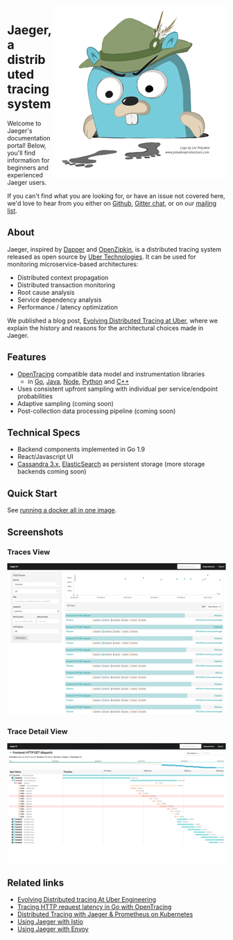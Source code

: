 <img align="right" src="images/jaeger-vector.svg" width=400>

# Jaeger, a distributed tracing system

Welcome to Jaeger's documentation portal! Below, you'll find information for beginners and experienced Jaeger users.

If you can't find what you are looking for, or have an issue not covered here, we'd love to hear from you either on [Github](https://github.com/jaegertracing/jaeger/issues), [Gitter chat](https://gitter.im/jaegertracing/Lobby), or on our [mailing list](https://groups.google.com/forum/#!forum/jaeger-tracing).

## About
Jaeger, inspired by [Dapper][dapper] and [OpenZipkin](http://zipkin.io),
is a distributed tracing system released as open source by [Uber Technologies][ubeross].
It can be used for monitoring microservice-based architectures:

* Distributed context propagation
* Distributed transaction monitoring
* Root cause analysis
* Service dependency analysis
* Performance / latency optimization

We published a blog post, [Evolving Distributed Tracing at Uber](https://eng.uber.com/distributed-tracing/), where we explain the history and reasons
for the architectural choices made in Jaeger.

## Features

  * [OpenTracing](http://opentracing.io/) compatible data model and instrumentation libraries
    * in [Go](https://github.com/jaegertracing/jaeger-client-go), [Java](https://github.com/jaegertracing/jaeger-client-java), [Node](https://github.com/jaegertracing/jaeger-client-node), [Python](https://github.com/jaegertracing/jaeger-client-python)
    and [C++](https://github.com/jaegertracing/cpp-client)
  * Uses consistent upfront sampling with individual per service/endpoint probabilities
  * Adaptive sampling (coming soon)
  * Post-collection data processing pipeline (coming soon)

## Technical Specs

  * Backend components implemented in Go 1.9
  * React/Javascript UI
  * [Cassandra 3.x](https://github.com/jaegertracing/jaeger/tree/master/plugin/storage/cassandra), [ElasticSearch](https://github.com/jaegertracing/jaeger/tree/master/plugin/storage/es) as persistent storage (more storage backends coming soon)

## Quick Start
See [running a docker all in one image](getting_started.md#all-in-one-docker-image).

## Screenshots

### Traces View
[![Traces View](images/traces-ss.png)](images/traces-ss.png)

### Trace Detail View
[![Detail View](images/trace-detail-ss.png)](images/trace-detail-ss.png)

## Related links
- [Evolving Distributed tracing At Uber Engineering](https://eng.uber.com/distributed-tracing/)
- [Tracing HTTP request latency in Go with OpenTracing](https://medium.com/opentracing/tracing-http-request-latency-in-go-with-opentracing-7cc1282a100a)
- [Distributed Tracing with Jaeger & Prometheus on Kubernetes](https://blog.openshift.com/openshift-commons-briefing-82-distributed-tracing-with-jaeger-prometheus-on-kubernetes/)
- [Using Jaeger with Istio](https://istio.io/docs/tasks/telemetry/distributed-tracing.html)
- [Using Jaeger with Envoy](https://www.envoyproxy.io/docs/envoy/latest/install/sandboxes/jaeger_tracing)

[dapper]: https://research.google.com/pubs/pub36356.html
[ubeross]: http://uber.github.io
